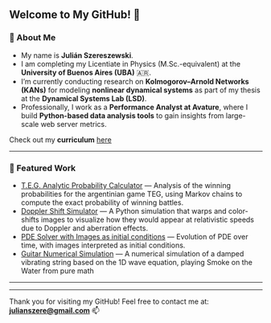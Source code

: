 ## Welcome to My GitHub! 👋

### 🔬 About Me
- My name is **Julián Szereszewski**.
- I am completing my Licentiate in Physics (M.Sc.-equivalent) at the **University of Buenos Aires (UBA)** 🇦🇷.
- I’m currently conducting research on **Kolmogorov–Arnold Networks (KANs)** for modeling **nonlinear dynamical systems** as part of my thesis at the **Dynamical Systems Lab (LSD)**.
- Professionally, I work as a **Performance Analyst at Avature**, where I build **Python-based data analysis tools** to gain insights from large-scale web server metrics.

Check out my **curriculum** [here](https://julianszere.github.io/curriculum/curriculum.pdf)

---

### 🧩 Featured Work
- [T.E.G. Analytic Probability Calculator](https://github.com/julianszere/TEG/tree/main) — Analysis of the winning probabilities for the argentinian game TEG, using Markov chains to compute the exact probability of winning battles.
- [Doppler Shift Simulator](https://github.com/julianszere/dopplerlights) — A Python simulation that warps and color-shifts images to visualize how they would appear at relativistic speeds due to Doppler and aberration effects.
- [PDE Solver with Images as initial conditions](https://github.com/julianszere/imagesolver/blob/main/README.md) — Evolution of PDE over time, with images interpreted as initial conditions.
- [Guitar Numerical Simulation](https://github.com/julianszere/strings/tree/main) — A numerical simulation of a damped vibrating string based on the 1D wave equation, playing Smoke on the Water from pure math

---
---

Thank you for visiting my GitHub! Feel free to contact me at: **julianszere@gmail.com** 📫  
